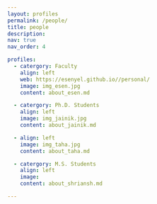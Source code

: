 ```yaml
---
layout: profiles
permalink: /people/
title: people
description:
nav: true
nav_order: 4

profiles:
  - catergory: Faculty
    align: left
    web: https://esenyel.github.io//personal/
    image: img_esen.jpg
    content: about_esen.md

  - catergory: Ph.D. Students
    align: left
    image: img_jainik.jpg
    content: about_jainik.md

  - align: left
    image: img_taha.jpg
    content: about_taha.md

  - catergory: M.S. Students
    align: left
    image: 
    content: about_shriansh.md

---
```

